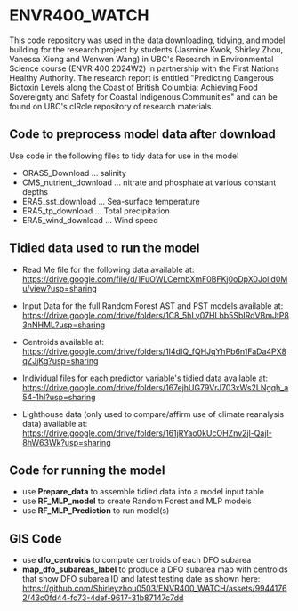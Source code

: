 # ENVR400_WATCH
This code repository was used in the data downloading, tidying, and model building for the research project by students (Jasmine Kwok, Shirley Zhou, Vanessa Xiong and Wenwen Wang) in UBC's Research in Environmental Science course (ENVR 400 2024W2) in partnership with the First Nations Healthy Authority. The research report is entitled "Predicting Dangerous Biotoxin Levels along the Coast of British Columbia: Achieving Food Sovereignty and Safety for Coastal Indigenous Communities" and can be found on UBC's cIRcle repository of research materials.

## Code to preprocess model data after download
Use code in the following files to tidy data for use in the model
- ORAS5_Download ... salinity
- CMS_nutrient_download ... nitrate and phosphate at various constant depths
- ERA5_sst_download ... Sea-surface temperature
- ERA5_tp_download ... Total precipitation
- ERA5_wind_download ... Wind speed

## Tidied data used to run the model
- Read Me file for the following data available at:
  https://drive.google.com/file/d/1FuOWLCernbXmF0BFKj0oDpX0Jolid0Mu/view?usp=sharing
  
- Input Data for the full Random Forest AST and PST models available at:
  https://drive.google.com/drive/folders/1C8_5hLy07HLbb5SbIRdVBmJtP83nNHML?usp=sharing
- Centroids available at:
  https://drive.google.com/drive/folders/1I4dIQ_fQHJqYhPb6n1FaDa4PX8qZJjKg?usp=sharing
- Individual files for each predictor variable's tidied data available at:
  https://drive.google.com/drive/folders/167ejhUG79VrJ703xWs2LNgqh_a54-1hI?usp=sharing
- Lighthouse data (only used to compare/affirm use of climate reanalysis data) available at:
  https://drive.google.com/drive/folders/161jRYao0kUcOHZnv2jl-QajI-8hW63Wk?usp=sharing

## Code for running the model
- use **Prepare_data** to assemble tidied data into a model input table
- use **RF_MLP_model** to create Random Forest and MLP models
- use **RF_MLP_Prediction** to run model(s)

## GIS Code
- use **dfo_centroids** to compute centroids of each DFO subarea
- **map_dfo_subareas_label** to produce a DFO subarea map with centroids that show DFO subarea ID and latest testing date as shown here:
  https://github.com/Shirleyzhou0503/ENVR400_WATCH/assets/99441762/43c0fd44-fc73-4def-9617-31b87147c7dd
